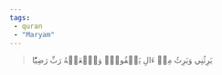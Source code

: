 ```yaml
---
tags: 
 - quran 
 - "Maryam"
---
```


> يَرِثُنِي وَيَرِثُ مِنۡ ءَالِ يَعۡقُوبَۖ وَٱجۡعَلۡهُ رَبِّ رَضِيّٗا
